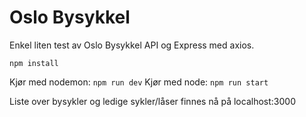 # Oslo Bysykkel

Enkel liten test av Oslo Bysykkel API og Express med axios.

`npm install`

Kjør med nodemon: `npm run dev`
Kjør med node: `npm run start`

Liste over bysykler og ledige sykler/låser finnes nå på localhost:3000

